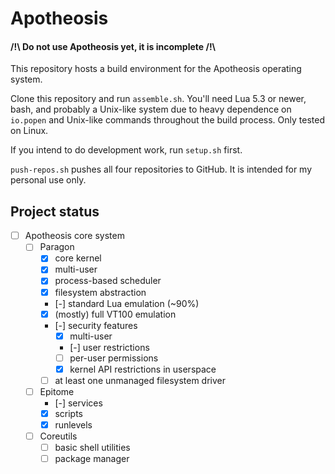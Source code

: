 # Apotheosis

#### /!\\ Do not use Apotheosis yet, it is incomplete /!\\

This repository hosts a build environment for the Apotheosis operating system.

Clone this repository and run `assemble.sh`.  You'll need Lua 5.3 or newer, bash, and probably a Unix-like system due to heavy dependence on `io.popen` and Unix-like commands throughout the build process.  Only tested on Linux.

If you intend to do development work, run `setup.sh` first.

`push-repos.sh` pushes all four repositories to GitHub.  It is intended for my personal use only.

## Project status
- [ ] Apotheosis core system
  - [ ] Paragon
    - [X] core kernel
    - [X] multi-user
    - [X] process-based scheduler
    - [X] filesystem abstraction
    - [-] standard Lua emulation (~90%)
    - [X] (mostly) full VT100 emulation
    - [-] security features
      - [X] multi-user
      - [-] user restrictions
      - [ ] per-user permissions
      - [X] kernel API restrictions in userspace
    - [ ] at least one unmanaged filesystem driver
  - [ ] Epitome
    - [-] services
    - [X] scripts
    - [X] runlevels
  - [ ] Coreutils
    - [ ] basic shell utilities
    - [ ] package manager
